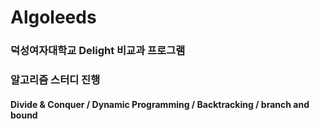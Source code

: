 # Algoleeds
### 덕성여자대학교 Delight 비교과 프로그램
### 알고리즘 스터디 진행 
#### Divide & Conquer / Dynamic Programming / Backtracking / branch and bound 
